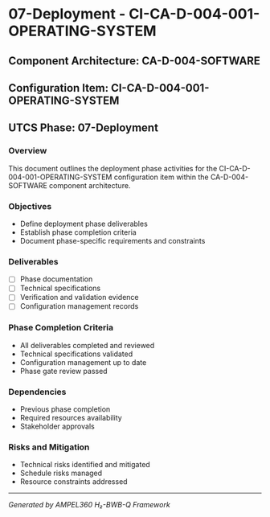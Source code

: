 # 07-Deployment - CI-CA-D-004-001-OPERATING-SYSTEM

## Component Architecture: CA-D-004-SOFTWARE
## Configuration Item: CI-CA-D-004-001-OPERATING-SYSTEM
## UTCS Phase: 07-Deployment

### Overview
This document outlines the deployment phase activities for the CI-CA-D-004-001-OPERATING-SYSTEM configuration item within the CA-D-004-SOFTWARE component architecture.

### Objectives
- Define deployment phase deliverables
- Establish phase completion criteria
- Document phase-specific requirements and constraints

### Deliverables
- [ ] Phase documentation
- [ ] Technical specifications
- [ ] Verification and validation evidence
- [ ] Configuration management records

### Phase Completion Criteria
- All deliverables completed and reviewed
- Technical specifications validated
- Configuration management up to date
- Phase gate review passed

### Dependencies
- Previous phase completion
- Required resources availability
- Stakeholder approvals

### Risks and Mitigation
- Technical risks identified and mitigated
- Schedule risks managed
- Resource constraints addressed

---
*Generated by AMPEL360 H₂-BWB-Q Framework*
